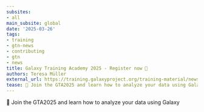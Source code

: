 ```yaml
---
subsites:
- all
main_subsite: global
date: '2025-03-26'
tags:
- training
- gtn-news
- contributing
- gtn
- news
title: Galaxy Training Academy 2025 - Register now 🎉
authors: Teresa Müller
external_url: https://training.galaxyproject.org/training-material/news/2025/03/26/gta-registration-open.html
tease: 🌠 Join the GTA2025 and learn how to analyze your data using Galaxy
---
```

🌠 Join the GTA2025 and learn how to analyze your data using Galaxy